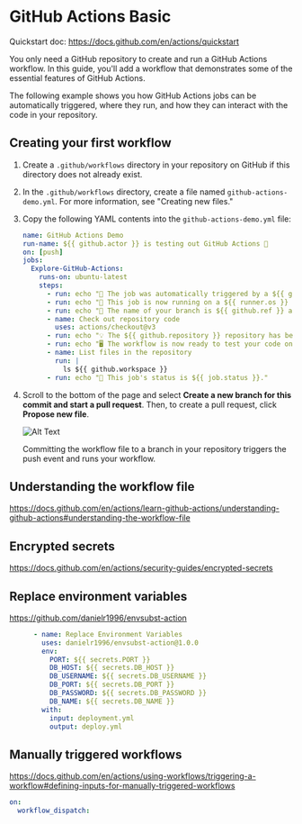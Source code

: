 # GitHub Actions Basic

Quickstart doc: https://docs.github.com/en/actions/quickstart

You only need a GitHub repository to create and run a GitHub Actions workflow. In this guide, you'll add a workflow that demonstrates some of the essential features of GitHub Actions.

The following example shows you how GitHub Actions jobs can be automatically triggered, where they run, and how they can interact with the code in your repository.

## Creating your first workflow

1. Create a `.github/workflows` directory in your repository on GitHub if this directory does not already exist.

2. In the `.github/workflows` directory, create a file named `github-actions-demo.yml`. For more information, see "Creating new files."

3. Copy the following YAML contents into the `github-actions-demo.yml` file:

    ```yaml
    name: GitHub Actions Demo
    run-name: ${{ github.actor }} is testing out GitHub Actions 🚀
    on: [push]
    jobs:
      Explore-GitHub-Actions:
        runs-on: ubuntu-latest
        steps:
          - run: echo "🎉 The job was automatically triggered by a ${{ github.event_name }} event."
          - run: echo "🐧 This job is now running on a ${{ runner.os }} server hosted by GitHub!"
          - run: echo "🔎 The name of your branch is ${{ github.ref }} and your repository is ${{ github.repository }}."
          - name: Check out repository code
            uses: actions/checkout@v3
          - run: echo "💡 The ${{ github.repository }} repository has been cloned to the runner."
          - run: echo "🖥️ The workflow is now ready to test your code on the runner."
          - name: List files in the repository
            run: |
              ls ${{ github.workspace }}
          - run: echo "🍏 This job's status is ${{ job.status }}."
    ```

4. Scroll to the bottom of the page and select **Create a new branch for this commit and start a pull request**. Then, to create a pull request, click **Propose new file**.

    ![Alt Text](https://docs.github.com/assets/cb-67235/images/help/repository/actions-quickstart-commit-new-file.png)

    Committing the workflow file to a branch in your repository triggers the push event and runs your workflow.

## Understanding the workflow file

https://docs.github.com/en/actions/learn-github-actions/understanding-github-actions#understanding-the-workflow-file

## Encrypted secrets

https://docs.github.com/en/actions/security-guides/encrypted-secrets

## Replace environment variables

https://github.com/danielr1996/envsubst-action

```yml
      - name: Replace Environment Variables
        uses: danielr1996/envsubst-action@1.0.0
        env:
          PORT: ${{ secrets.PORT }}
          DB_HOST: ${{ secrets.DB_HOST }}
          DB_USERNAME: ${{ secrets.DB_USERNAME }}
          DB_PORT: ${{ secrets.DB_PORT }}
          DB_PASSWORD: ${{ secrets.DB_PASSWORD }}
          DB_NAME: ${{ secrets.DB_NAME }}
        with:
          input: deployment.yml
          output: deploy.yml
```

## Manually triggered workflows

https://docs.github.com/en/actions/using-workflows/triggering-a-workflow#defining-inputs-for-manually-triggered-workflows

```yml
on:
  workflow_dispatch:
```